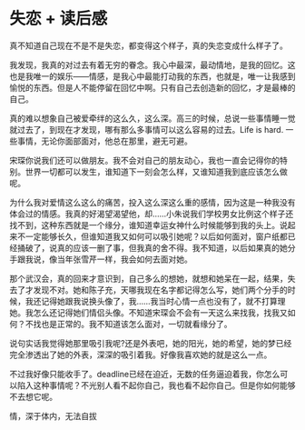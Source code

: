 # 失恋 + 读后感

真不知道自己现在不是不是失恋，都变得这个样子，真的失恋变成什么样子了。

我发现，我真的对过去有着无穷的眷念。我心中最深，最动情地，是我的回忆。这也是我唯一的娱乐——情感，是我心中最能打动我的东西，也就是，唯一让我感到愉悦的东西。但是人不能停留在回忆中啊。只有自己去创造新的回忆，才是最棒的自己。

真的难以想象自己被爱牵绊的这么久，这么深。高三的时候，总说一些事情睡一觉就过去了，到现在才发现，哪有那么多事情可以这么容易的过去。Life is hard. 一些事情，无论你面部面对，他总在那里，避无可避。

宋琛你说我们还可以做朋友。我不会对自己的朋友动心，我也一直会记得你的特别。世界一切都可以发生，谁知道下一刻会怎么样，又谁知道我到底应该怎么做呢。

为什么我对爱情这么这么的痛苦，投入这么深这么重的感情，因为这是一种我没有体会过的情感。我真的好渴望渴望他，却……小朱说我们学校男女比例这个样子还找不到，这种东西就是一个缘分，谁知道幸运女神什么时候能够到我的头上。说起来不一定能够长久，但谁知道我又如何可以吸引她呢？以后如何面对，窗户纸都已经捅破了，说真的应该一删了事，但我真的舍不得。我不知道，以后如果真的她分手跟我说，像当年张雪芹一样，我会如何去面对她。

那个武汉会，真的回来才意识到，自己多么的想她，就想和她呆在一起，结果，失去了才发现不对。她和陈子充，天哪我现在名字都记得怎么写，她们两个分手的时候，我还记得她跟我说换头像了，我……我当时心情一点也没有了，就不打算理她。我怎么还记得她们情侣头像。不知道宋琛会不会有一天这么来找我，找我又如何？不找也是正常的。我不知道该怎么面对，一切就看缘分了。

说句实话我觉得她那里吸引我呢?还是外表吧，她的阳光，她的希望，她的梦已经完全渗透出了她的外表，深深的吸引着我。好像我喜欢她的就是这么一点。

不过我好像只能收手了。deadline已经在迫近，无数的任务逼迫着我，你怎么可以陷入这种事情呢？不光别人看不起你自己，我也看不起你自己。但是你如何能够不去想它呢。

情，深于体内，无法自拔
